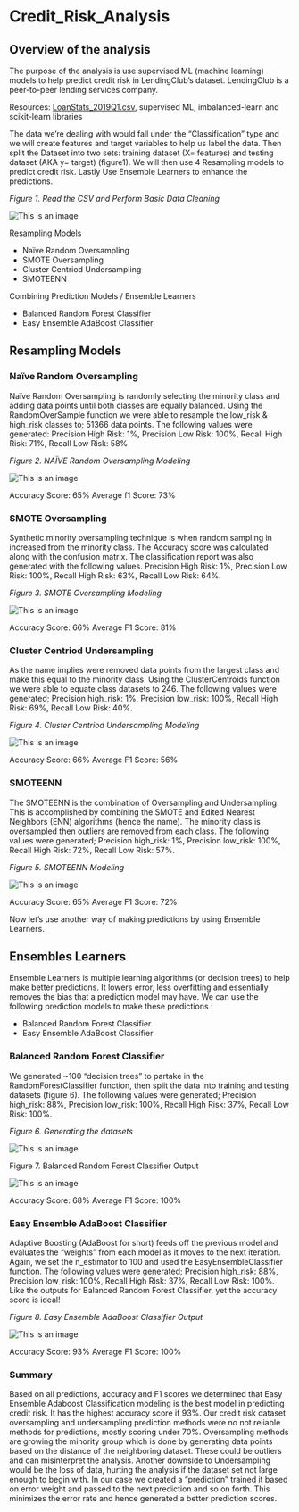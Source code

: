 # Credit_Risk_Analysis

## Overview of the analysis
The purpose of the analysis is use supervised ML (machine learning) models to help predict credit risk in LendingClub’s dataset. LendingClub is a peer-to-peer lending services company.

Resources: [LoanStats_2019Q1.csv](https://github.com/IIrazoque/Credit_Risk_Analysis/blob/d35166dbce6ba6f937b788431156c7176d1e84de/LoanStats_2019Q1.csv), supervised ML, imbalanced-learn and scikit-learn libraries

The data we’re dealing with would fall under the “Classification” type and we will create features and target variables to help us label the data. Then split the Dataset into two sets: training dataset (X= features) and testing dataset (AKA y= target) (figure1). We will then use 4 Resampling models to predict credit risk. Lastly Use Ensemble Learners to enhance the predictions. 

*Figure 1. Read the CSV and Perform Basic Data Cleaning*

![This is an image]( https://github.com/IIrazoque/Credit_Risk_Analysis/blob/6b44c56bcbf534ef904abda5add448ecdd2c007b/Images/Image1.PNG)
 
 
Resampling Models  
-	Naïve Random Oversampling 
-	SMOTE Oversampling 
-	Cluster Centriod Undersampling 
-	SMOTEENN 

Combining Prediction Models / Ensemble Learners 
-	Balanced Random Forest Classifier 
-	Easy Ensemble AdaBoost Classifier 

## Resampling Models
### Naïve Random Oversampling

Naïve Random Oversampling is randomly selecting the minority class and adding data points until both classes are equally balanced. Using the RandomOverSample function we were able to resample the low_risk & high_risk classes to; 51366 data points. The following values were generated: Precision High Risk: 1%, Precision Low Risk: 100%, Recall High Risk: 71%, Recall Low Risk: 58% 

*Figure 2. NAÏVE Random Oversampling Modeling*

![This is an image]( https://github.com/IIrazoque/Credit_Risk_Analysis/blob/6b44c56bcbf534ef904abda5add448ecdd2c007b/Images/Image2.PNG)
 
Accuracy Score: 65% 
Average f1 Score: 73%

### SMOTE Oversampling 
Synthetic minority oversampling technique is when random sampling in increased from the minority class. The Accuracy score was calculated along with the confusion matrix. The classification report was also generated with the following values. Precision High Risk: 1%, Precision Low Risk: 100%, Recall High Risk: 63%, Recall Low Risk: 64%. 

*Figure 3. SMOTE Oversampling Modeling*

![This is an image]( https://github.com/IIrazoque/Credit_Risk_Analysis/blob/6b44c56bcbf534ef904abda5add448ecdd2c007b/Images/Image3.PNG)
 
Accuracy Score: 66% 
Average F1 Score: 81%

### Cluster Centriod Undersampling
As the name implies were removed data points from the largest class and make this equal to the minority class. Using the ClusterCentroids function we were able to equate class datasets to 246. The following values were generated; Precision high_risk: 1%, Precision low_risk: 100%, Recall High Risk: 69%, Recall Low Risk: 40%. 

*Figure 4. Cluster Centriod Undersampling Modeling*

![This is an image]( https://github.com/IIrazoque/Credit_Risk_Analysis/blob/6b44c56bcbf534ef904abda5add448ecdd2c007b/Images/Image4.PNG)
 
Accuracy Score: 66% 
Average F1 Score: 56%

### SMOTEENN
The SMOTEENN is the combination of Oversampling and Undersampling. This is accomplished by combining the SMOTE and Edited Nearest Neighbors (ENN) algorithms (hence the name). The minority class is oversampled then outliers are removed from each class. The following values were generated; Precision high_risk: 1%, Precision low_risk: 100%, Recall High Risk: 72%, Recall Low Risk: 57%. 

*Figure 5. SMOTEENN Modeling*

![This is an image]( https://github.com/IIrazoque/Credit_Risk_Analysis/blob/6b44c56bcbf534ef904abda5add448ecdd2c007b/Images/Image5.PNG)
 
Accuracy Score: 65%
Average F1 Score: 72%

Now let’s use another way of making predictions by using Ensemble Learners.

## Ensembles Learners 
Ensemble Learners is multiple learning algorithms (or decision trees) to help make better predictions. It lowers error, less overfitting and essentially removes the bias that a prediction model may have. We can use the following prediction models to make these predictions :
-	Balanced Random Forest Classifier 
-	Easy Ensemble AdaBoost Classifier

### Balanced Random Forest Classifier 
We generated ~100 “decision trees” to partake in the RandomForestClassifier function, then split the data into training and testing datasets (figure 6). The following values were generated; Precision high_risk: 88%, Precision low_risk: 100%, Recall High Risk: 37%, Recall Low Risk: 100%.

*Figure 6. Generating the datasets*

![This is an image]( https://github.com/IIrazoque/Credit_Risk_Analysis/blob/6b44c56bcbf534ef904abda5add448ecdd2c007b/Images/Image6.PNG)
 
Figure 7. Balanced Random Forest Classifier Output 

![This is an image]( https://github.com/IIrazoque/Credit_Risk_Analysis/blob/6b44c56bcbf534ef904abda5add448ecdd2c007b/Images/Image7.PNG)
 
Accuracy Score: 68% 
Average F1 Score: 100%

### Easy Ensemble AdaBoost Classifier
Adaptive Boosting (AdaBoost for short) feeds off the previous model and evaluates the “weights” from each model as it moves to the next iteration. Again, we set the n_estimator to 100 and used the EasyEnsembleClassifier function. The following values were generated; Precision high_risk: 88%, Precision low_risk: 100%, Recall High Risk: 37%, Recall Low Risk: 100%. Like the outputs for Balanced Random Forest Classifier, yet the accuracy score is ideal!

*Figure 8. Easy Ensemble AdaBoost Classifier Output*

![This is an image]( https://github.com/IIrazoque/Credit_Risk_Analysis/blob/6b44c56bcbf534ef904abda5add448ecdd2c007b/Images/Image8.PNG)
 
Accuracy Score: 93% 
Average F1 Score: 100%

### Summary 
Based on all predictions, accuracy and F1 scores we determined that Easy Ensemble Adaboost Classification modeling is the best model in predicting credit risk. It has the highest accuracy score if 93%. 
Our credit risk dataset oversampling and undersampling prediction methods were no not reliable methods for predictions, mostly scoring under 70%. 
Oversampling methods are growing the minority group which is done by generating data points based on the distance of the neighboring dataset. These could be outliers and can misinterpret the analysis. Another downside to Undersampling would be the loss of data, hurting the analysis if the dataset set not large enough to begin with. In our case we created a “prediction” trained it based on error weight and passed to the next prediction and so on forth. This minimizes the error rate and hence generated a better prediction scores. 
